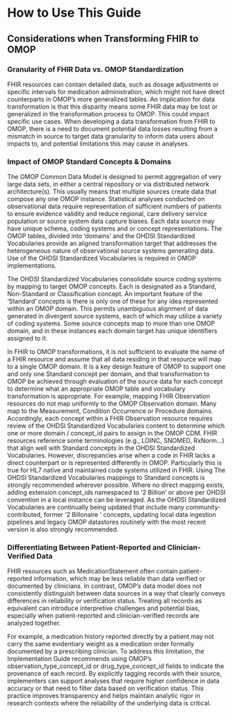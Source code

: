 # How to Use This Guide
## Considerations when Transforming FHIR to OMOP
### Granularity of FHIR Data vs. OMOP Standardization
FHIR resources can contain detailed data, such as dosage adjustments or specific intervals for medication administration, which might not have direct counterparts in OMOP’s more generalized tables. An implication for data transformation is that this disparity means some FHIR data may be lost or generalized in the transformation process to OMOP.  This could impact specific use cases. When developing a data transformation from FHIR to OMOP, there is a need to document potential data losses resulting from a mismatch in source to target data granularity to inform data users about impacts to, and potential limitations this may cause in analyses.

### Impact of OMOP Standard Concepts & Domains
The OMOP Common Data Model is designed to permit aggregation of very large data sets, in either a central repository or via distributed network architecture(s). This usually means that multiple sources create data that compose any one OMOP instance.  Statistical analyses conducted on observational data require representation of sufficient numbers of patients to ensure evidence validity and reduce regional, care delivery service population or source system data capture biases.  Each data source may have unique schema, coding systems and or concept representations. The OMOP tables, divided into ‘domains’ and the OHDSI Standardized Vocabularies provide an aligned transformation target that addresses the heterogeneous nature of observational source systems generating data. Use of the OHDSI Standardized Vocabularies is required in OMOP implementations.

The OHDSI Standardized Vocabularies consolidate source coding systems by mapping to target OMOP concepts.  Each is designated as a Standard, Non-Standard or Classification concept. An important feature of the ‘Standard’ concepts is there is only one of these for any idea represented within an OMOP domain.  This permits unambiguous alignment of data generated in divergent source systems, each of which may utilize a variety of coding systems. Some source concepts map to more than one OMOP domain, and in these instances each domain target has unique identifiers assigned to it.  

In FHIR to OMOP transformations, it is not sufficient to evaluate the name of a FHIR resource and assume that all data residing in that resource will map to a single OMOP domain. It is a key design feature of OMOP to support one and only one Standard concept per domain, and that transformation to OMOP be achieved through evaluation of the source data for each concept to determine what an appropriate OMOP table and vocabulary transformation is appropriate.  For example, mapping FHIR Observation resources do not map uniformly to the OMOP Observation domain. Many map to the Measurement, Condition Occurrence or Procedure domains.  Accordingly, each concept within a FHIR Observation resource requires review of the OHDSI Standardized Vocabularies content to determine which one or more domain / concept_id pairs to assign in the OMOP CDM.
FHIR resources reference some terminologies (e.g., LOINC, SNOMED, RxNorm…) that align well with Standard concepts in the OHDSI Standardized Vocabularies. However, discrepancies arise when a code in FHIR lacks a direct counterpart or is represented differently in OMOP. Particularly this is true for HL7 native and maintained code systems utilized in FHIR.  Using The OHDSI Standardized Vocabularies mappings to Standard concepts is strongly recommended wherever possible.  Where no direct mapping exists, adding extension concept_ids namespaced to ‘2 Billion’ or above per OHDSI convention in a local instance can be leveraged.  As the OHDSI Standardized Vocabularies are continually being updated that include many community-contributed, former ‘2 Billonaire ‘ concepts, updating local data ingestion pipelines and legacy OMOP datastores routinely with the most recent version is also strongly recommended.

### Differentiating Between Patient-Reported and Clinician-Verified Data
FHIR resources such as MedicationStatement often contain patient-reported information, which may be less reliable than data verified or documented by clinicians. In contrast, OMOP’s data model does not consistently distinguish between data sources in a way that clearly conveys differences in reliability or verification status. Treating all records as equivalent can introduce interpretive challenges and potential bias, especially when patient-reported and clinician-verified records are analyzed together.

For example, a medication history reported directly by a patient may not carry the same evidentiary weight as a medication order formally documented by a prescribing clinician. To address this limitation, the Implementation Guide recommends using OMOP’s observation_type_concept_id or drug_type_concept_id fields to indicate the provenance of each record. By explicitly tagging records with their source, implementers can support analyses that require higher confidence in data accuracy or that need to filter data based on verification status. This practice improves transparency and helps maintain analytic rigor in research contexts where the reliability of the underlying data is critical.

